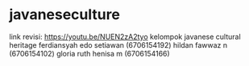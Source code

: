 # javaneseculture
link revisi: https://youtu.be/NUEN2zA2tyo
kelompok javanese cultural heritage
ferdiansyah edo setiawan (6706154192)
hildan fawwaz n (6706154102)
gloria ruth henisa m (6706154166)
